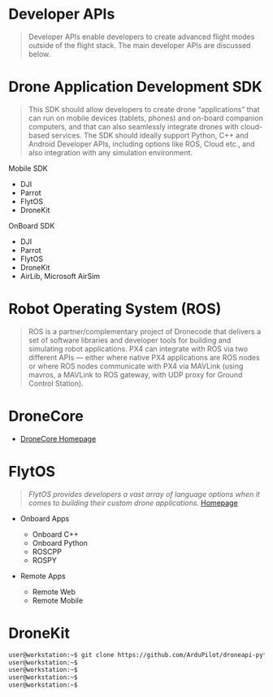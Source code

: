 # Developer APIs

> Developer APIs enable developers to create advanced flight modes outside of the flight stack. The main developer APIs are discussed below.

# Drone Application Development SDK

> This SDK should allow developers to create drone “applications” that can run on mobile devices (tablets, phones) and on-board companion computers, and that can also seamlessly integrate drones with cloud-based services. The SDK should ideally support Python, C++ and Android Developer APIs, including options like ROS, Cloud etc., and also integration with any simulation environment.

Mobile SDK

- DJI
- Parrot
- FlytOS
- DroneKit

OnBoard SDK

- DJI
- Parrot
- FlytOS
- DroneKit
- AirLib, Microsoft AirSim

# Robot Operating System (ROS)

> ROS is a partner/complementary project of Dronecode that delivers a set of software libraries and developer tools for building and simulating robot applications.  PX4 can integrate with ROS via two different APIs — either where native PX4 applications are ROS nodes or where ROS nodes communicate with PX4 via MAVLink (using mavros, a MAVLink to ROS gateway, with UDP proxy for Ground Control Station).

# DroneCore

- [DroneCore Homepage](https://docs.dronecore.io/en/)

# FlytOS

> _FlytOS provides developers a vast array of language options when it comes to building their custom drone applications._ [Homepage](http://docs.flytbase.com/docs/FlytOS/Developers/BuildingCustomApps/OnboardPython.html#write-onboard-python)

- Onboard Apps
  - Onboard C++
  - Onboard Python
  - ROSCPP
  - ROSPY

- Remote Apps
  - Remote Web
  - Remote Mobile


# DroneKit

```sh
user@workstation:~$ git clone https://github.com/ArduPilot/droneapi-python.git
user@workstation:~$ 
user@workstation:~$ 
user@workstation:~$ 
user@workstation:~$ 
```
